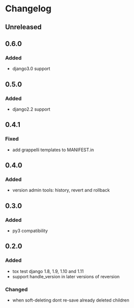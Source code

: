 # Changelog


## Unreleased


## 0.6.0
### Added
- django3.0 support


## 0.5.0
### Added
- django2.2 support


## 0.4.1
### Fixed
- add grappelli templates to MANIFEST.in


## 0.4.0
### Added
- version admin tools: history, revert and rollback


## 0.3.0
### Added
- py3 compatibility


## 0.2.0
### Added
- tox test django 1.8, 1.9, 1.10 and 1.11
- support handle_version in later versions of reversion
### Changed
- when soft-deleting dont re-save already deleted children